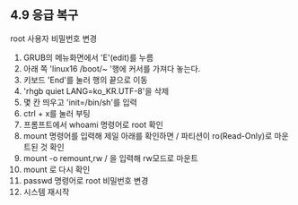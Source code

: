 ## 4.9 응급 복구

root 사용자 비밀번호 변경

1. GRUB의 메뉴화면에서 'E'(edit)를 누름
2. 아래 쪽 'linux16 /boot/~ '행에 커서를 가져다 놓는다.
3. 키보드 'End'를 눌러 행의 끝으로 이동
4. 'rhgb quiet LANG=ko_KR.UTF-8'을 삭제
5. 몇 칸 띄우고 'init=/bin/sh'를 입력
6. ctrl + x를 눌러 부팅
7. 프롬프트에서 whoami 명령어로 root 확인
8. mount 명령어를 입력해 제일 아래를 확인하면 / 파티션이 ro(Read-Only)로 마운트된 것 확인
9. mount -o remount,rw / 을 입력해 rw모드로 마운트
10. mount 로 다시 확인
11. passwd 명령어로 root 비밀번호 변경
12. 시스템 재시작


